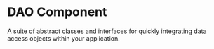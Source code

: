 # DAO Component

A suite of abstract classes and interfaces for quickly integrating data access objects within your application.